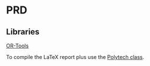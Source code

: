 # PRD

## Libraries
[OR-Tools](https://github.com/google/or-tools/releases/tag/v6.10)

To compile the LaTeX report plus use the [Polytech class](https://github.com/RakSrinaNa/PolytechLatex).
